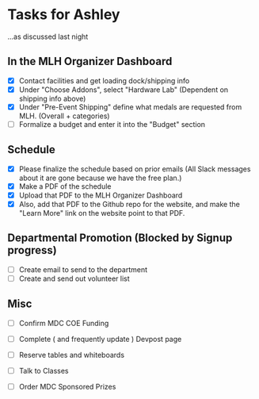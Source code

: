 # Tasks for Ashley

...as discussed last night

## In the MLH Organizer Dashboard

- [x] Contact facilities and get loading dock/shipping info
- [x] Under "Choose Addons", select "Hardware Lab" (Dependent on shipping info above)
- [x] Under "Pre-Event Shipping" define what medals are requested from MLH.  (Overall + categories)
- [ ] Formalize a budget and enter it into the "Budget" section

## Schedule

- [x] Please finalize the schedule based on prior emails (All Slack messages about it are gone because we have the free plan.)
- [x] Make a PDF of the schedule
- [x] Upload that PDF to the MLH Organizer Dashboard
- [x] Also, add that PDF to the Github repo for the website, and make the "Learn More" link on the website point to that PDF.

## Departmental Promotion (Blocked by Signup progress)
- [ ] Create email to send to the department 
- [ ] Create and send out volunteer list

## Misc
- [ ] Confirm MDC COE Funding
- [ ] Complete ( and frequently update ) Devpost page
- [ ] Reserve tables and whiteboards
- [ ] Talk to Classes 
- [ ] Order MDC Sponsored Prizes

